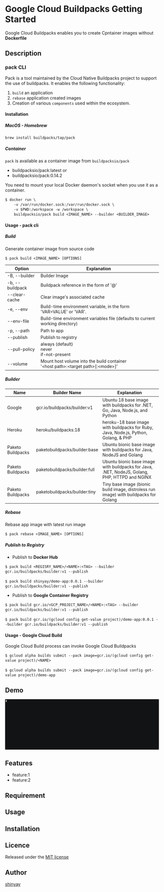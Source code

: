 # Google Cloud Buildpacks Getting Started

Google Cloud Buildpacks enables you to create Cpntainer images without **Dockerfile**

## Description
### pack CLI
Pack is a tool maintained by the Cloud Native Buildpacks project to support the use of buildpacks. It enables the following functionality:

1. `build` an application
2. `rebase` application created images
3. Creation of various `components` used within the ecosystem.

#### Installation
##### MacOS - Homebrew
```
brew install buildpacks/tap/pack
```

##### Container
`pack` is available as a container image from `buildpacksio/pack`

- buildpacksio/pack:latest
or
- buildpacksio/pack:0.14.2

You need to mount your local Docker daemon's socket when you use it as a container.

```
$ docker run \
    -v /var/run/docker.sock:/var/run/docker.sock \
    -v $PWD:/workspace -w /workspace \
    buildpacksio/pack build <IMAGE_NAME> --builder <BUILDER_IMAGE>
```

#### Usage - pack cli
##### Build
Generate container image from source code

```
$ pack build <IMAGE_NAME> [OPTIONS]
```

|Option|Explanation|
|------|-----------|
|-B, --builder|Builder Image|
|-b, --buildpack|Buildpack reference in the form of '<buildpack>@<version>'|
|--clear-cache|Clear image's associated cache|
|-e, --env|Build-time environment variable, in the form 'VAR=VALUE' or 'VAR'.|
|--env-file|Build-time environment variables file (defaults to current working directory)|
|-p, --path|Path to app |
|--publish|Publish to registry|
|--pull-policy|always (default)<br>never<br>if-not-present|
|--volume|Mount host volume into the build container<br>'\<host path\>:\<target path\>[:\<mode\>]'|

##### Builder
|Name|Builder Name|Explanation|
|----|------------|-----------|
|Google|gcr.io/buildpacks/builder:v1|Ubuntu 18 base image with buildpacks for .NET, Go, Java, Node.js, and Python|
|Heroku|heroku/buildpacks:18|heroku-18 base image with buildpacks for Ruby, Java, Node.js, Python, Golang, & PHP|
|Paketo Buildpacks|paketobuildpacks/builder:base|Ubuntu bionic base image with buildpacks for Java, NodeJS and Golang|
|Paketo Buildpacks|paketobuildpacks/builder:full|Ubuntu bionic base image with buildpacks for Java, .NET, NodeJS, Golang, PHP, HTTPD and NGINX|
|Paketo Buildpacks|paketobuildpacks/builder:tiny|Tiny base image (bionic build image, distroless run image) with buildpacks for Golang|

##### Rebase

Rebase app image with latest run image

```
$ pack rebase <IMAGE_NAME> [OPTIONS]
```

##### Publish to Registry

- Publish to **Docker Hub**

```
$ pack build <REGISRY_NAME>/<NAME>:<TAG> --builder gcr.io/buildpacks/builder:v1 --publish

$ pack build shinyay/demo-app:0.0.1 --builder gcr.io/buildpacks/builder:v1 --publish
```

- Publish to **Google Container Registry**

```
$ pack build gcr.io/<GCP_PROJECT_NAME>/<NAME>:<TAG> --builder gcr.io/buildpacks/builder:v1 --publish

$ pack build gcr.io/(gcloud config get-value project)/demo-app:0.0.1 --builder gcr.io/buildpacks/builder:v1 --publish
```

#### Usage - Google Cloud Build
Google Cloud Build process can invoke Google Cloud Buildpacks

```
$ gcloud alpha builds submit --pack image=gcr.io/(gcloud config get-value project)/<NAME>

$ gcloud alpha builds submit --pack image=gcr.io/(gcloud config get-value project)/demo-app
```

## Demo

![CNB-DEMO](images/cnb.gif)

## Features

- feature:1
- feature:2

## Requirement

## Usage

## Installation

## Licence

Released under the [MIT license](https://gist.githubusercontent.com/shinyay/56e54ee4c0e22db8211e05e70a63247e/raw/34c6fdd50d54aa8e23560c296424aeb61599aa71/LICENSE)

## Author

[shinyay](https://github.com/shinyay)